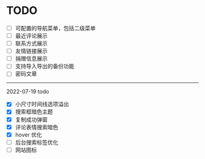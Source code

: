 # TODO

- [ ] 可配置的导航菜单，包括二级菜单
- [ ] 最近评论展示
- [ ] 联系方式展示
- [ ] 友情链接展示
- [ ] 捐赠信息展示
- [ ] 支持导入导出的备份功能
- [ ] 密码文章

---

2022-07-19 todo

- [x] 小尺寸时间线选项溢出
- [x] 搜索框暗色主题
- [x] 复制成功弹窗
- [x] 评论表情搜索暗色
- [x] hover 优化
- [ ] 后台搜索标签优化
- [ ] 网站图标
